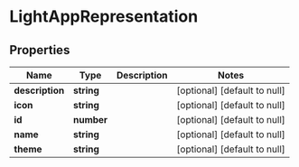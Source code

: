 # LightAppRepresentation

## Properties
Name | Type | Description | Notes
------------ | ------------- | ------------- | -------------
**description** | **string** |  | [optional] [default to null]
**icon** | **string** |  | [optional] [default to null]
**id** | **number** |  | [optional] [default to null]
**name** | **string** |  | [optional] [default to null]
**theme** | **string** |  | [optional] [default to null]


